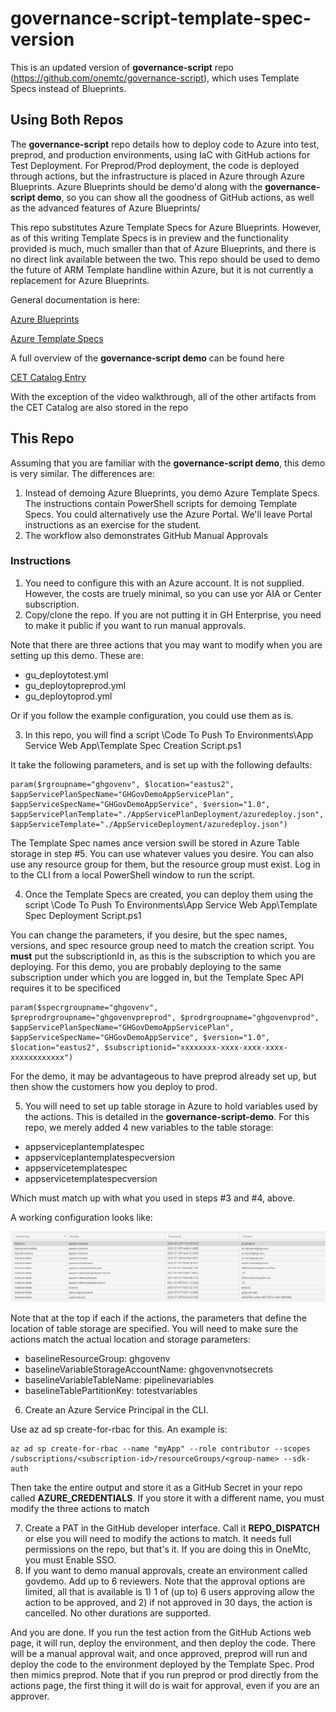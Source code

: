# governance-script-template-spec-version

This is an updated version of **governance-script** repo (https://github.com/onemtc/governance-script), which uses Template Specs instead of Blueprints. 

## Using Both Repos

The **governance-script** repo details how to deploy code to Azure into test, preprod, and production environments, using IaC with GitHub actions for Test Deployment.  For Preprod/Prod deployment, the code is deployed through actions, but the infrastructure is placed in Azure through Azure Blueprints.  Azure Blueprints should be demo'd along with the **governance-script demo**, so you can show all the goodness of GitHub actions, as well as the advanced features of Azure Blueprints/

This repo substitutes Azure Template Specs for Azure Blueprints.  However, as of this writing Template Specs is in preview and the functionality provided is much, much smaller than that of Azure Blueprints, and there is no direct link available between the two.  This repo should be used to demo the future of ARM Template handline within Azure, but it is not currently a replacement for Azure Blueprints.

General documentation is here:

[Azure Blueprints](https://docs.microsoft.com/en-us/azure/governance/blueprints/overview)

[Azure Template Specs](https://docs.microsoft.com/en-us/azure/azure-resource-manager/templates/template-specs?tabs=azure-powershell)

A full overview of the **governance-script demo** can be found here 

[CET Catalog Entry](https://microsoft.sharepoint.com/teams/cecontent/SitePages/Azure%20Environment%20Governance%20with%20GitHub%20and%20Azure%20Blueprints.aspx)

With the exception of the video walkthrough, all of the other artifacts from the CET Catalog are also stored in the repo

## This Repo

Assuming that you are familiar with the **governance-script demo**, this demo is very similar.  The differences are:

1. Instead of demoing Azure Blueprints, you demo Azure Template Specs.  The instructions contain PowerShell scripts for demoing Template Specs.  You could alternatively use the Azure Portal.  We'll leave Portal instructions as an exercise for the student.
2. The workflow also demonstrates GitHub Manual Approvals

### Instructions

1. You need to configure this with an Azure account.  It is not supplied.  However, the costs are truely minimal, so you can use yor AIA or Center subscription.
2. Copy/clone the repo.  If you are not putting it in GH Enterprise, you need to make it public if you want to run manual approvals. 

Note that there are three actions that you may want to modify when you are setting up this demo.  These are:

* gu_deploytotest.yml
* gu_deploytopreprod.yml
* gu_deploytoprod.yml

Or if you follow the example configuration, you could use them as is.

3. In this repo, you will find a script \Code To Push To Environments\App Service Web App\Template Spec Creation Script.ps1

It take the following parameters, and is set up with the following defaults:

    param($rgroupname="ghgovenv", $location="eastus2", $appServicePlanSpecName="GHGovDemoAppServicePlan", $appServiceSpecName="GHGovDemoAppService", $version="1.0", $appServicePlanTemplate="./AppServicePlanDeployment/azuredeploy.json", $appServiceTemplate="./AppServiceDeployment/azuredeploy.json")

The Template Spec names ance version swill be stored in Azure Table storage in step #5.  You can use whatever values you desire.  You can also use any resource group for them, but the resource group must exist.  Log in to the CLI from a local PowerShell window to run the script.

4. Once the Template Specs are created, you can deploy them using the script \Code To Push To Environments\App Service Web App\Template Spec Deployment Script.ps1

You can change the parameters, if you desire, but the spec names, versions, and spec resource group need to match the creation script.  You **must** put the subscriptionId in, as this is the subscription to which you are deploying.  For this demo, you are probably deploying to the same subscription under which you are logged in, but the Template Spec API requires it to be specificed

    param($specrgroupname="ghgovenv", $preprodrgroupname="ghgovenvpreprod", $prodrgroupname="ghgovenvprod", $appServicePlanSpecName="GHGovDemoAppServicePlan", $appServiceSpecName="GHGovDemoAppService", $version="1.0", $location="eastus2", $subscriptionid="xxxxxxxx-xxxx-xxxx-xxxx-xxxxxxxxxxxx")
    
For the demo, it may be advantageous to have preprod already set up, but then show the customers how you deploy to prod.    

5. You will need to set up table storage in Azure to hold variables used by the actions.  This is detailed in the **governance-script-demo**.  For this repo, we merely added 4 new variables to the table storage:

* appserviceplantemplatespec
* appserviceplantemplatespecversion
* appservicetemplatespec
* appservicetemplatespecversion

Which must match up with what you used in steps #3 and #4, above.

A working configuration looks like:

![Table Storave Variable Example](/images/GH-Table-Storage-Variables.png)

Note that at the top if each if the actions, the parameters that define the location of table storage are specified.  You will need to make sure the actions match the actual location and storage parameters:

* baselineResourceGroup: ghgovenv
* baselineVariableStorageAccountName: ghgovenvnotsecrets
* baselineVariableTableName: pipelinevariables
* baselineTablePartitionKey: totestvariables

6.  Create an Azure Service Principal in the CLI.

Use az ad sp create-for-rbac for this.  An example is:

    az ad sp create-for-rbac --name "myApp" --role contributor --scopes /subscriptions/<subscription-id>/resourceGroups/<group-name> --sdk-auth
    
Then take the entire output and store it as a GitHub Secret in your repo called **AZURE_CREDENTIALS**.  If you store it with a different name, you must modify the three actions to match

7.  Create a PAT in the GitHub developer interface.  Call it **REPO_DISPATCH** or else you will need to modify the actions to match.  It needs full permissions on the repo, but that's it.  If you are doing this in OneMtc, you must Enable SSO.
8.  If you want to demo manual approvals, create an environment called govdemo.  Add up to 6 reviewers.  Note that the approval options are limited, all that is available is 1) 1 of (up to) 6 users approving allow the action to be approved, and 2) if not approved in 30 days, the action is cancelled.  No other durations are supported.

And you are done.  If you run the test action from the GitHub Actions web page, it will run, deploy the environment, and then deploy the code.  There will be a manual approval wait, and once approved, preprod will run and deploy the code to the environment deployed by the Template Spec.  Prod then mimics preprod.  Note that if you run preprod or prod directly from the actions page, the first thing it will do is wait for approval, even if you are an approver.



